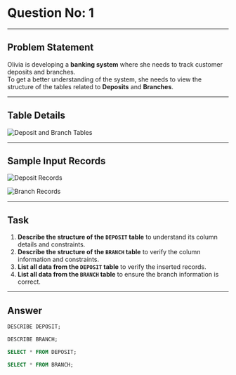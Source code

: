 # Question No: 1  

---

## Problem Statement  

Olivia is developing a **banking system** where she needs to track customer deposits and branches.  
To get a better understanding of the system, she needs to view the structure of the tables related to **Deposits** and **Branches**.  

---

## Table Details  

![Deposit and Branch Tables](https://github.com/user-attachments/assets/3adff977-39f9-4620-819d-7e9665d7f8cd)  

---

## Sample Input Records  

![Deposit Records](https://github.com/user-attachments/assets/cccabf1a-5545-43d7-8454-5831db8bce1b)  

![Branch Records](https://github.com/user-attachments/assets/c8d4a36b-db9c-4699-9971-ef1c328d623b)  

---

## Task  

1. **Describe the structure of the `DEPOSIT` table** to understand its column details and constraints.  
2. **Describe the structure of the `BRANCH` table** to verify the column information and constraints.  
3. **List all data from the `DEPOSIT` table** to verify the inserted records.  
4. **List all data from the `BRANCH` table** to ensure the branch information is correct.  

---

## Answer  

```sql
DESCRIBE DEPOSIT;

DESCRIBE BRANCH;

SELECT * FROM DEPOSIT;

SELECT * FROM BRANCH;
